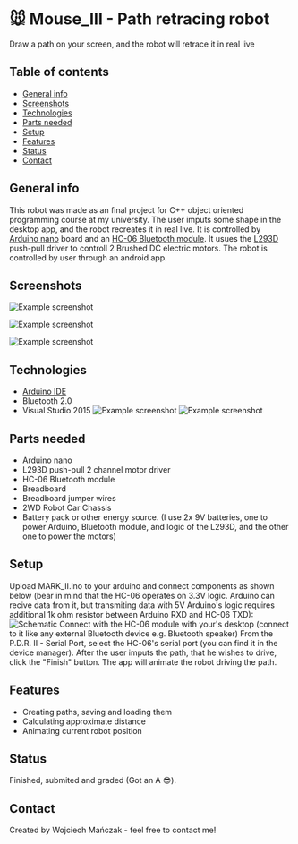 # 🐭 Mouse_III - Path retracing robot
Draw a path on your screen, and the robot will retrace it in real live

## Table of contents
* [General info](#general-info)
* [Screenshots](#screenshots)
* [Technologies](#technologies)
* [Parts needed](#Parts)
* [Setup](#setup)
* [Features](#features)
* [Status](#status)
* [Contact](#contact)

## General info
This robot was made as an final project for C++ object oriented programming course at my university. The user imputs some shape in the desktop app, and the robot recreates it in real live. It is controlled by [Arduino nano](https://store.arduino.cc/arduino-nano) board and an [HC-06 Bluetooth module](https://components101.com/wireless/hc-06-bluetooth-module-pinout-datasheet). It usues the [L293D](https://www.amazon.com/NDRTJM-MSTL2930-L293D-Stepper-Driver/dp/B008XCGLNM) push-pull driver to controll 2 Brushed DC electric motors. The robot is controlled by user through an android app.

## Screenshots

![Example screenshot](https://i.imgur.com/BHl1NcV.png)

![Example screenshot](https://i.imgur.com/3efQ680.jpg)

![Example screenshot](https://i.imgur.com/5sGF2Nv.png)


## Technologies
* [Arduino IDE](https://www.arduino.cc/en/Main/Software)
*  Bluetooth 2.0
* Visual Studio 2015
![Example screenshot](https://i.imgur.com/XuGlbIz.png)
![Example screenshot](https://i.imgur.com/dKV2Z1v.png) 
## Parts needed
* Arduino nano
* L293D push-pull 2 channel motor driver
* HC-06 Bluetooth module
* Breadboard
* Breadboard jumper wires
* 2WD Robot Car Chassis
* Battery pack or other energy source. (I use 2x 9V batteries, one to power Arduino, Bluetooth module, and logic of the L293D, and the other one to power the motors)

## Setup
Upload MARK_II.ino to your arduino and connect components as shown below (bear in mind that the HC-06 operates on 3.3V logic. Arduino can recive data from it, but transmiting data with 5V Arduino's logic requires additional 1k ohm resistor between Arduino RXD and HC-06 TXD):
![Schematic](https://i.imgur.com/PmfjSp2.png)
Connect with the HC-06 module with your's desktop (connect to it like any external Bluetooth device e.g. Bluetooth speaker)
From the P.D.R. II - Serial Port, select the HC-06's serial port (you can find it in the device manager). After the user imputs the path, that he wishes to drive, click the "Finish" button. The app will animate the robot driving the path.



## Features
* Creating paths, saving and loading them
* Calculating approximate distance
* Animating current robot position

## Status
Finished, submited and graded (Got an A 😎).

## Contact
Created by Wojciech Mańczak - feel free to contact me!
